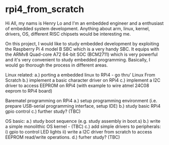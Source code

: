 # rpi4_from_scratch

Hi All, my nams is Henry Lo and I'm an embedded engineer and a enthusiast of embedded system development. Anything about arm, linux, kernel, drivers, OS, different RISC chipsets would be interesting me.

On this project, I would like to study embedded development by exploiting the Raspberry Pi 4 model B SBC which is a very handy SBC. It equips with the ARMv8 Quad-core A72 64-bit SOC (BCM2711) which is very powerful and it's very convenient to study embedded programming. Basically, I would go thorough the process in different areas.

Linux related:
a.) porting a embedded linux to RPi4 - go thru' Linux From Scratch
b.) implement a basic character driver on RPi4
c.) implement a I2C driver to access EEPROM on RPi4 (with example to wire atmel 24C08 eeprom to RPi4 board)

Barematel programming on RPi4
a.) setup programming environment (i.e. prepare USB-serial programming interface, setup IDE)
b.) study basic RPi4 gpio control
c.) further study? (TBC)

OS basic:
a.) study boot sequence (e.g. study assembly in boot.s)
b.) write a simple monolithic OS kernel
    - (TBC)
c.) add simple drivers to peripherals:
    i) gpio to control LED lights
    ii) write a I2C driver from scratch to access EEPROM read/write operations.
d.) furher study? (TBC)
